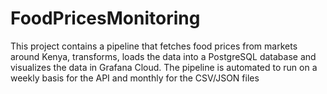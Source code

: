 # FoodPricesMonitoring
This project contains a pipeline that fetches food prices from markets around Kenya, transforms, loads the data into a PostgreSQL database and visualizes the data in Grafana Cloud. The pipeline is automated to run on a weekly basis for the API and monthly for the CSV/JSON files 
